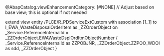 @AbapCatalog.viewEnhancementCategory: [#NONE]  // Adjust based on base view; this is optional if not needed

extend view entity /PLCE/R_PDServiceExtCustom 
with 
  association [1..1] to I_EWA_WasteDisposalOrderItem as _ZZOrderObject 
  on _Service.ReferenceInternalId = _ZZOrderObject.EWAWasteDsplOrdItmObjectNumber
{
  _Service.ReferenceInternalId as ZZPOBJNR,
  _ZZOrderObject.ZZPOO_WDOI as sdd,
  _ZZOrderObject
}
